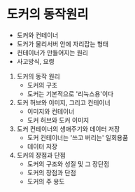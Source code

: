 <h1>도커의 동작원리</h1>

- 도커와 컨테이너
- 도커가 물리서버 안에 자리잡는 형태
- 컨테이너가 만들어지는 원리
- 사고방식, 요령


1. 도커의 동작 원리
   - 도커의 구조
   - 도커는 기본적으로 '리눅스용'이다
2. 도커 허브와 이미지, 그리고 컨테이너
   - 이미지와 컨테이너
   - 도커 허브와 도커 이미지
3. 도커 컨테이너의 생애주기와 데이터 저장
   - 도커 컨테이너는 '쓰고 버리는' 일회용품
   - 데이터 저장
4. 도커의 장점과 단점
   - 도커의 구조와 성질 및 그 장단점
   - 도커의 장점과 단점
   - 도커의 주 용도


